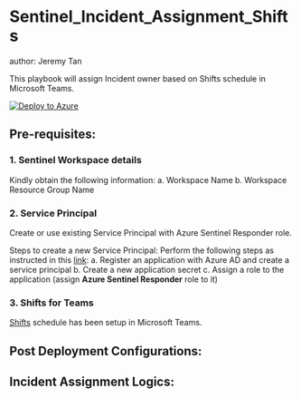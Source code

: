 # Sentinel_Incident_Assignment_Shifts


author: Jeremy Tan

This playbook will assign Incident owner based on Shifts schedule in Microsoft Teams.

[![Deploy to Azure](https://aka.ms/deploytoazurebutton)](https%3A%2F%2Fraw.githubusercontent.com%2Ftatecksi%2FSentinelPlaybooks%2Fmaster%2FSentinel_Incident_Assignment_Shifts%2FSentinel_Incident_Assignment_Shifts.json)


## Pre-requisites:

### 1. Sentinel Workspace details
Kindly obtain the following information:
a. Workspace Name
b. Workspace Resource Group Name

### 2. Service Principal
Create or use existing Service Principal with Azure Sentinel Responder role.

Steps to create a new Service Principal:
Perform the following steps as instructed in this [link](https://docs.microsoft.com/en-us/azure/active-directory/develop/howto-create-service-principal-portal):
a. Register an application with Azure AD and create a service principal
b. Create a new application secret
c. Assign a role to the application (assign **Azure Sentinel Responder** role to it)

### 3. Shifts for Teams
[Shifts](https://support.microsoft.com/en-us/office/get-started-in-shifts-5f3e30d8-1821-4904-be26-c3cd25a497d6) schedule has been setup in Microsoft Teams.



## Post Deployment Configurations:



## Incident Assignment Logics:


